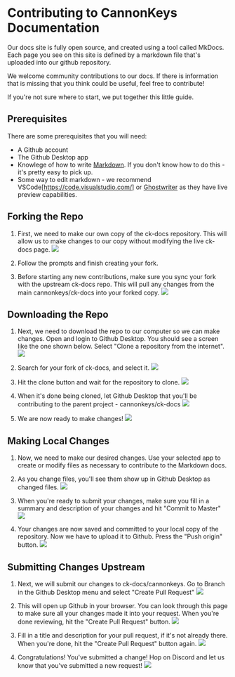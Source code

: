 # Contributing to CannonKeys Documentation

Our docs site is fully open source, and created using a tool called MkDocs.
Each page you see on this site is defined by a markdown file that's uploaded into our github repository.

We welcome community contributions to our docs. If there is information that is missing that you think could be useful, feel free to contribute!

If you're not sure where to start, we put together this little guide.

## Prerequisites 

There are some prerequisites that you will need:
- A Github account
- The Github Desktop app
- Knowlege of how to write [Markdown](https://www.markdownguide.org/). If you don't know how to do this - it's pretty easy to pick up.
- Some way to edit markdown - we recommend VSCode[https://code.visualstudio.com/] or [Ghostwriter](https://ghostwriter.kde.org/) as they have live preview capabilities.


## Forking the Repo

1. First, we need to make our own copy of the ck-docs repository. This will allow us to make changes to our copy without modifying the live ck-docs page.
    ![](images/contributing/00_create_a_fork.png)

1. Follow the prompts and finish creating your fork.

1. Before starting any new contributions, make sure you sync your fork with the upstream ck-docs repo. This will pull any changes from the main cannonkeys/ck-docs into your forked copy.
    ![](images/contributing/01_sync_fork.png)

## Downloading the Repo

1. Next, we need to download the repo to our computer so we can make changes. Open and login to Github Desktop. You should see a screen like the one shown below. Select "Clone a repository from the internet".
    ![](images/contributing/02_clone_repo_01.png)

1. Search for your fork of ck-docs, and select it.
    ![](images/contributing/03_clone_repo_02.png)

1. Hit the clone button and wait for the repository to clone.
    ![](images/contributing/04_cloning.png)

1. When it's done being cloned, let Github Desktop that you'll be contributing to the parent project - cannonkeys/ck-docs
    ![](images/contributing/05_contribute_to_parent.png)

1. We are now ready to make changes!
    ![](images/contributing/06_ready_for_changes.png)

## Making Local Changes

1. Now, we need to make our desired changes. Use your selected app to create or modify files as necessary to contribute to the Markdown docs.

1. As you change files, you'll see them show up in Github Desktop as changed files.
    ![](images/contributing/07_files_changed.png)

1. When you're ready to submit your changes, make sure you fill in a summary and description of your changes and hit "Commit to Master"
    ![](images/contributing/08_add_description.png)


1. Your changes are now saved and committed to your local copy of the repository. Now we have to upload it to Github. Press the "Push origin" button.
    ![](images/contributing/09_push_origin.png)

## Submitting Changes Upstream

1. Next, we will submit our changes to ck-docs/cannonkeys. Go to Branch in the Github Desktop menu and select "Create Pull Request"
    ![](images/contributing/10_create_pull_request.png)

1. This will open up Github in your browser. You can look through this page to make sure all your changes made it into your request. When you're done reviewing, hit the "Create Pull Request" button.
    ![](images/contributing/11_pull_request_web.png)

1. Fill in a title and description for your pull request, if it's not already there. When you're done, hit the "Create Pull Request" button again.
    ![](images/contributing/12_pull_request_details.png)

1. Congratulations! You've submitted a change! Hop on Discord and let us know that you've submitted a new request!
    ![](images/contributing/13_pull_request_submitted.png)




